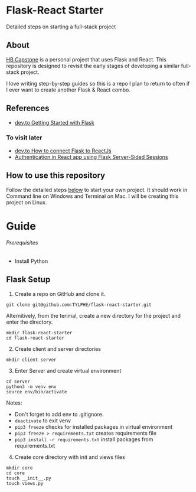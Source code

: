 # Flask-React Starter
Detailed steps on starting a full-stack project

## About
[HB Capstone](https://github.com/TYLPHE/hb-capstone) is a personal project that uses Flask and React. This repository is designed to revisit the early stages of developing a similar full-stack project.

I love writing step-by-step guides so this is a repo I plan to return to often if I ever want to create another Flask & React combo.

## References
- [dev.to Getting Started with Flask](https://dev.to/nagatodev/getting-started-with-flask-1kn1)

### To visit later
- [dev.to How to connect Flask to ReactJs](https://dev.to/nagatodev/how-to-connect-flask-to-reactjs-1k8i)
- [Authentication in React app using Flask Server-Sided Sessions](https://www.youtube.com/watch?v=sBw0O5YTT4Q)

## How to use this repository
Follow the detailed steps [below](#guide) to start your own project. It should work in Command line on Windows and Terminal on Mac. I will be creating this project on Linux.

# Guide
###### Prerequisites
* Install Python

## Flask Setup
1. Create a repo on GitHub and clone it.
```
git clone git@github.com:TYLPHE/flask-react-starter.git
```

Alternitively, from the terimal, create a new directory for the project and enter the directory.
```
mkdir flask-react-starter
cd flask-react-starter
```

2. Create client and server directories
```
mkdir client server
```

3. Enter Server and create virtual environment
```
cd server
python3 -m venv env
source env/bin/activate
```

Notes:
- Don't forget to add env to .gitignore.
- `deactivate` to exit venv
- `pip3 freeze` checks for installed packages in virtual environment
- `pip3 freeze > requirements.txt` creates requirements file
- `pip3 install -r requirements.txt` install packages from requirements.txt

4. Create core directory with init and views files
```
mkdir core
cd core
touch __init__.py
touch views.py
```
